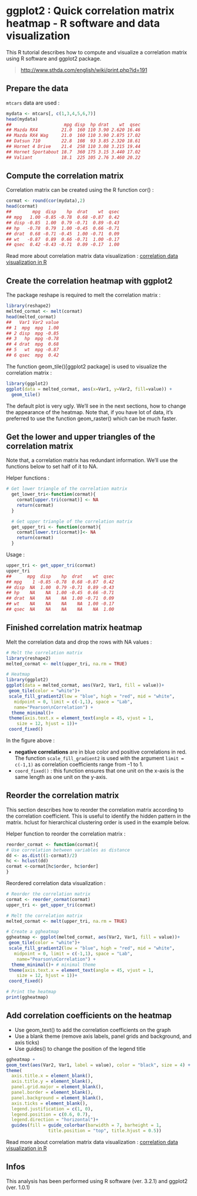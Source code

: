 # ggplot2 : Quick correlation matrix heatmap - R software and data visualization

This R tutorial describes how to compute and visualize a correlation matrix using R software and ggplot2 package.

> http://www.sthda.com/english/wiki/print.php?id=191

## Prepare the data

``mtcars`` data are used :

```R
mydata <- mtcars[, c(1,3,4,5,6,7)]
head(mydata)
##                    mpg disp  hp drat    wt  qsec
## Mazda RX4         21.0  160 110 3.90 2.620 16.46
## Mazda RX4 Wag     21.0  160 110 3.90 2.875 17.02
## Datsun 710        22.8  108  93 3.85 2.320 18.61
## Hornet 4 Drive    21.4  258 110 3.08 3.215 19.44
## Hornet Sportabout 18.7  360 175 3.15 3.440 17.02
## Valiant           18.1  225 105 2.76 3.460 20.22
```

## Compute the correlation matrix

Correlation matrix can be created using the R function cor() :

```R
cormat <- round(cor(mydata),2)
head(cormat)
##        mpg  disp    hp  drat    wt  qsec
## mpg   1.00 -0.85 -0.78  0.68 -0.87  0.42
## disp -0.85  1.00  0.79 -0.71  0.89 -0.43
## hp   -0.78  0.79  1.00 -0.45  0.66 -0.71
## drat  0.68 -0.71 -0.45  1.00 -0.71  0.09
## wt   -0.87  0.89  0.66 -0.71  1.00 -0.17
## qsec  0.42 -0.43 -0.71  0.09 -0.17  1.00
```

Read more about correlation matrix data visualization : [correlation data visualization in R](http://www.sthda.com/english/wiki/correlation-matrix-a-quick-start-guide-to-analyze-format-and-visualize-a-correlation-matrix-using-r-software)

## Create the correlation heatmap with ggplot2

The package reshape is required to melt the correlation matrix :

```R
library(reshape2)
melted_cormat <- melt(cormat)
head(melted_cormat)
##   Var1 Var2 value
## 1  mpg  mpg  1.00
## 2 disp  mpg -0.85
## 3   hp  mpg -0.78
## 4 drat  mpg  0.68
## 5   wt  mpg -0.87
## 6 qsec  mpg  0.42
```

The function geom_tile()[ggplot2 package] is used to visualize the correlation matrix :

```R
library(ggplot2)
ggplot(data = melted_cormat, aes(x=Var1, y=Var2, fill=value)) +
  geom_tile()
```

The default plot is very ugly. We’ll see in the next sections, how to change the appearance of the heatmap.
Note that, if you have lot of data, it’s preferred to use the function geom_raster() which can be much faster.

## Get the lower and upper triangles of the correlation matrix

Note that, a correlation matrix has redundant information. We’ll use the functions below to set half of it to NA.

Helper functions :

```R
# Get lower triangle of the correlation matrix
  get_lower_tri<-function(cormat){
    cormat[upper.tri(cormat)] <- NA
    return(cormat)
  }

  # Get upper triangle of the correlation matrix
  get_upper_tri <- function(cormat){
    cormat[lower.tri(cormat)]<- NA
    return(cormat)
  }
```

Usage :

```R
upper_tri <- get_upper_tri(cormat)
upper_tri
##      mpg  disp    hp  drat    wt  qsec
## mpg    1 -0.85 -0.78  0.68 -0.87  0.42
## disp  NA  1.00  0.79 -0.71  0.89 -0.43
## hp    NA    NA  1.00 -0.45  0.66 -0.71
## drat  NA    NA    NA  1.00 -0.71  0.09
## wt    NA    NA    NA    NA  1.00 -0.17
## qsec  NA    NA    NA    NA    NA  1.00
```

## Finished correlation matrix heatmap

Melt the correlation data and drop the rows with NA values :

```R
# Melt the correlation matrix
library(reshape2)
melted_cormat <- melt(upper_tri, na.rm = TRUE)

# Heatmap
library(ggplot2)
ggplot(data = melted_cormat, aes(Var2, Var1, fill = value))+
 geom_tile(color = "white")+
 scale_fill_gradient2(low = "blue", high = "red", mid = "white", 
   midpoint = 0, limit = c(-1,1), space = "Lab", 
   name="Pearson\nCorrelation") +
  theme_minimal()+ 
 theme(axis.text.x = element_text(angle = 45, vjust = 1, 
    size = 12, hjust = 1))+
 coord_fixed()
```

In the figure above :

+ **negative correlations** are in blue color and positive correlations in red. The function ``scale_fill_gradient2`` is used with the argument ``limit = c(-1,1)`` as correlation coefficients range from -1 to 1.
+ ``coord_fixed()`` : this function ensures that one unit on the x-axis is the same length as one unit on the y-axis.

## Reorder the correlation matrix

This section describes how to reorder the correlation matrix according to the correlation coefficient. This is useful to identify the hidden pattern in the matrix. hclust for hierarchical clustering order is used in the example below.

Helper function to reorder the correlation matrix :

```R
reorder_cormat <- function(cormat){
# Use correlation between variables as distance
dd <- as.dist((1-cormat)/2)
hc <- hclust(dd)
cormat <-cormat[hc$order, hc$order]
}
```

Reordered correlation data visualization :

```R
# Reorder the correlation matrix
cormat <- reorder_cormat(cormat)
upper_tri <- get_upper_tri(cormat)

# Melt the correlation matrix
melted_cormat <- melt(upper_tri, na.rm = TRUE)

# Create a ggheatmap
ggheatmap <- ggplot(melted_cormat, aes(Var2, Var1, fill = value))+
 geom_tile(color = "white")+
 scale_fill_gradient2(low = "blue", high = "red", mid = "white", 
   midpoint = 0, limit = c(-1,1), space = "Lab", 
    name="Pearson\nCorrelation") +
  theme_minimal()+ # minimal theme
 theme(axis.text.x = element_text(angle = 45, vjust = 1, 
    size = 12, hjust = 1))+
 coord_fixed()

# Print the heatmap
print(ggheatmap)
```

## Add correlation coefficients on the heatmap

+ Use geom_text() to add the correlation coefficients on the graph
+ Use a blank theme (remove axis labels, panel grids and background, and axis ticks)
+ Use guides() to change the position of the legend title

```R
ggheatmap +
geom_text(aes(Var2, Var1, label = value), color = "black", size = 4) +
theme(
  axis.title.x = element_blank(),
  axis.title.y = element_blank(),
  panel.grid.major = element_blank(),
  panel.border = element_blank(),
  panel.background = element_blank(),
  axis.ticks = element_blank(),
  legend.justification = c(1, 0),
  legend.position = c(0.6, 0.7),
  legend.direction = "horizontal")+
  guides(fill = guide_colorbar(barwidth = 7, barheight = 1,
                title.position = "top", title.hjust = 0.5))
```

Read more about correlation matrix data visualization : [correlation data visualization in R](http://www.sthda.com/english/wiki/correlation-matrix-a-quick-start-guide-to-analyze-format-and-visualize-a-correlation-matrix-using-r-software)

## Infos

This analysis has been performed using R software (ver. 3.2.1) and ggplot2 (ver. 1.0.1)